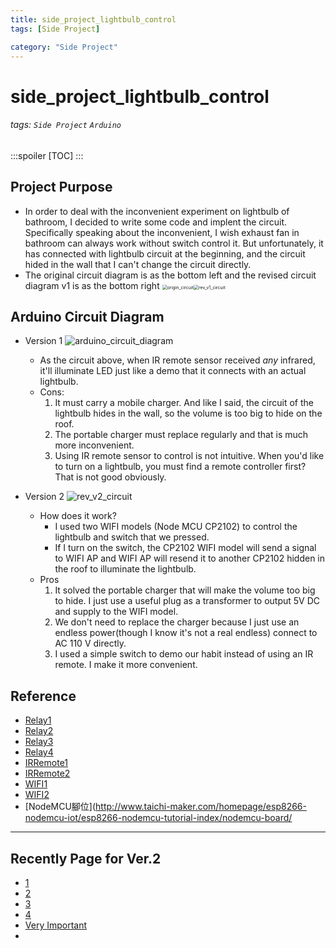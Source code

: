 ```yaml
---
title: side_project_lightbulb_control
tags: [Side Project]

category: "Side Project"
---
```


# side_project_lightbulb_control
###### tags: `Side Project` `Arduino`
:::spoiler
[TOC]
:::

## Project Purpose
* In order to deal with the inconvenient experiment on lightbulb of bathroom, I decided to write some code and implent the circuit. Specifically speaking about the inconvenient, I wish exhaust fan in bathroom can always work without switch control it. But unfortunately, it has connected with lightbulb circuit at the beginning, and the circuit hided in the wall that I can't change the circuit directly.
* The original circuit diagram is as the bottom left and the revised circuit diagram v1 is as the bottom right
<img src="./img/origin_circuit.png" alt="origin_circuit" style="zoom: 50%;" /><img src="./img/rev_v1_circuit.png" alt="rev_v1_circuit" style="zoom: 50%;" />


## Arduino Circuit Diagram
* Version 1
	![arduino_circuit_diagram](./img/arduino_circuit_diagram.png)
	* As the circuit above, when IR remote sensor received *any* infrared, it'll illuminate LED just like a demo that it connects with an actual lightbulb.
	* Cons:
		1. It must carry a mobile charger. And like I said, the circuit of the lightbulb hides in the wall, so the volume is too big to hide on the roof.
		2. The portable charger must replace regularly and that is much more inconvenient.
		3. Using IR remote sensor to control is not intuitive. When you'd like to turn on a lightbulb, you must find a remote controller first? That is not good obviously.

* Version 2
	![rev_v2_circuit](./img/rev_v2_circuit.png)
	* How does it work?
		* I used two WIFI models (Node MCU CP2102) to control the lightbulb and switch that we pressed.
		* If I turn on the switch, the CP2102 WIFI model will send a signal to WIFI AP and WIFI AP will resend it to another CP2102 hidden in the roof to illuminate the lightbulb.
	* Pros
		1. It solved the portable charger that will make the volume too big to hide. I just use a useful plug as a transformer to output 5V DC and supply to the WIFI  model.
		2. We don't need to replace the charger because I just use an endless power(though I know it's not a real endless) connect to AC 110 V directly.
		3. I used a simple switch to demo our habit instead of using an IR remote. I make it more convenient.


## Reference
* [Relay1](http://a-chien.blogspot.com/2016/07/arduino_7.html)
* [Relay2](https://blog.jmaker.com.tw/arduino-relay/)
* [Relay3](https://crazymaker.com.tw/arduino-how-to-use-relay/)
* [Relay4](https://www.youtube.com/watch?v=8ULB8-CvbbE)
* [IRRemote1](https://blog.xuite.net/aminyeh0825/blog/589725602#)
* [IRRemote2](https://www.youtube.com/watch?v=5bfJTu5tekY&t=663s)
* [WIFI1](https://www.youtube.com/watch?v=q-14MtNWltg)
* [WIFI2](https://blog.hoyo.idv.tw/?p=4403)
* [NodeMCU腳位](http://www.taichi-maker.com/homepage/esp8266-nodemcu-iot/esp8266-nodemcu-tutorial-index/nodemcu-board/

***

## Recently Page for Ver.2
* [1](https://lolwarden.pixnet.net/blog/post/82031214-%2A%E6%95%99%E5%AD%B8%2Aarduino-wifi%28esp8266%29-%E5%88%9D%E6%AC%A1%E4%B8%8A%E6%89%8B%E6%87%89%E7%94%A8)
* [2](https://lolwarden.pixnet.net/blog/post/82060758)
* [3](https://ithelp.ithome.com.tw/articles/10240199)
* [4](https://www.chosemaker.com/board/esp32/lesson-3/)
* [Very Important](https://honeststore.com.tw/esp8266-wifi-between-client-server/)
* 